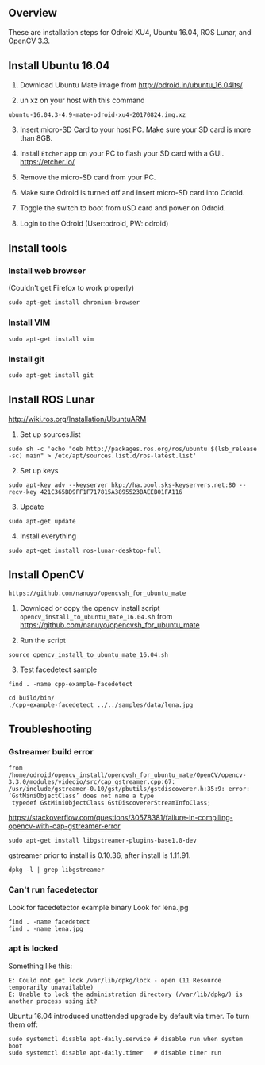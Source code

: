 ## Overview

These are installation steps for Odroid XU4, Ubuntu 16.04, ROS Lunar, and OpenCV 3.3.

## Install Ubuntu 16.04

1. Download Ubuntu Mate image from
http://odroid.in/ubuntu_16.04lts/

2. un xz on your host with this command
```
ubuntu-16.04.3-4.9-mate-odroid-xu4-20170824.img.xz
```
3. Insert micro-SD Card to your host PC. Make sure your SD card is more than 8GB.

4. Install `Etcher` app on your PC to flash your SD card with a GUI.
https://etcher.io/

5. Remove the micro-SD card from your PC. 

6. Make sure Odroid is turned off and insert micro-SD card into Odroid.

7. Toggle the switch to boot from uSD card and power on Odroid.

8. Login to the Odroid (User:odroid, PW: odroid)

## Install tools

### Install web browser

(Couldn't get Firefox to work properly)

```
sudo apt-get install chromium-browser
```

### Install VIM
```
sudo apt-get install vim
```

### Install git
```
sudo apt-get install git
```

## Install ROS Lunar
http://wiki.ros.org/Installation/UbuntuARM

1. Set up sources.list
```
sudo sh -c 'echo "deb http://packages.ros.org/ros/ubuntu $(lsb_release -sc) main" > /etc/apt/sources.list.d/ros-latest.list'
```

2. Set up keys
```
sudo apt-key adv --keyserver hkp://ha.pool.sks-keyservers.net:80 --recv-key 421C365BD9FF1F717815A3895523BAEEB01FA116
```

3. Update
```
sudo apt-get update
```

4. Install everything
```
sudo apt-get install ros-lunar-desktop-full
```

## Install OpenCV

```
https://github.com/nanuyo/opencvsh_for_ubuntu_mate
```

1. Download or copy the opencv install script `opencv_install_to_ubuntu_mate_16.04.sh` from https://github.com/nanuyo/opencvsh_for_ubuntu_mate

2. Run the script
```
source opencv_install_to_ubuntu_mate_16.04.sh
```

3. Test facedetect sample
```
find . -name cpp-example-facedetect
```
```
cd build/bin/
./cpp-example-facedetect ../../samples/data/lena.jpg
```

## Troubleshooting

### Gstreamer build error
```
from /home/odroid/opencv_install/opencvsh_for_ubuntu_mate/OpenCV/opencv-3.3.0/modules/videoio/src/cap_gstreamer.cpp:67:
/usr/include/gstreamer-0.10/gst/pbutils/gstdiscoverer.h:35:9: error: ‘GstMiniObjectClass’ does not name a type
 typedef GstMiniObjectClass GstDiscovererStreamInfoClass;
```
https://stackoverflow.com/questions/30578381/failure-in-compiling-opencv-with-cap-gstreamer-error
```
sudo apt-get install libgstreamer-plugins-base1.0-dev
```
gstreamer prior to install is 0.10.36, after install is 1.11.91.
```
dpkg -l | grep libgstreamer
```

### Can't run facedetector

Look for facedetector example binary
Look for lena.jpg
```
find . -name facedetect
find . -name lena.jpg 
```

### apt is locked

Something like this:
```
E: Could not get lock /var/lib/dpkg/lock - open (11 Resource temporarily unavailable)
E: Unable to lock the administration directory (/var/lib/dpkg/) is another process using it?  
```

Ubuntu 16.04 introduced unattended upgrade by default via timer.
To turn them off:
```
sudo systemctl disable apt-daily.service # disable run when system boot
sudo systemctl disable apt-daily.timer   # disable timer run
```
